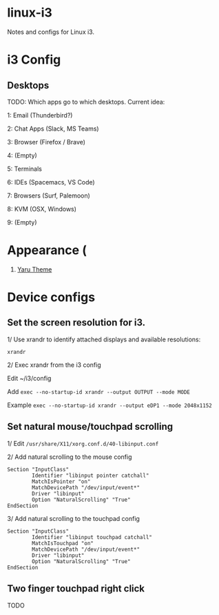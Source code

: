# linux-i3
Notes and configs for Linux i3.

# i3 Config

## Desktops

TODO: Which apps go to which desktops. Current idea:

1: Email (Thunderbird?)  

2: Chat Apps (Slack, MS Teams)

3: Browser (Firefox / Brave)

4: (Empty)

5: Terminals

6: IDEs (Spacemacs, VS Code)

7: Browsers (Surf, Palemoon)

8: KVM (OSX, Windows) 

9: (Empty)

# Appearance (

1. [Yaru Theme](./yaru-theme.md)


# Device configs

## Set the screen resolution for i3.

1/ Use xrandr to identify attached displays and available resolutions:

`xrandr`

2/ Exec xrandr from the  i3 config

Edit ~/i3/config

Add `exec --no-startup-id xrandr --output OUTPUT --mode MODE`

Example `exec --no-startup-id xrandr --output eDP1 --mode 2048x1152`

## Set natural mouse/touchpad scrolling

1/ Edit `/usr/share/X11/xorg.conf.d/40-libinput.conf`

2/ Add natural scrolling to the mouse config

```
Section "InputClass"
        Identifier "libinput pointer catchall"
        MatchIsPointer "on"
        MatchDevicePath "/dev/input/event*"
        Driver "libinput"
        Option "NaturalScrolling" "True"
EndSection
```

3/ Add natural scrolling to the touchpad config

```
Section "InputClass"
        Identifier "libinput touchpad catchall"
        MatchIsTouchpad "on"
        MatchDevicePath "/dev/input/event*"
        Driver "libinput"
        Option "NaturalScrolling" "True"
EndSection
```
## Two finger touchpad right click

TODO
